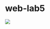 # web-lab5
 
![]([https://github.com/VasluianI0n/web-lab5/assets/79792299/71ecc303-bc7a-4003-86ae-e9323cd15998](https://github.com/VasluianI0n/web-lab5/blob/main/bandicam2024-04-0508-29-34-728-ezgif.com-video-to-gif-converter.gif))

